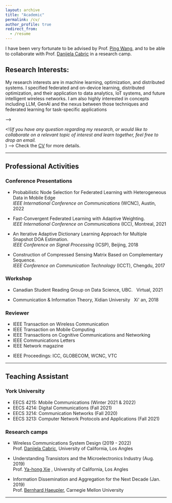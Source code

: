 ```yaml
---
layout: archive
title: "Academic"
permalink: /cv/
author_profile: true
redirect_from:
  - /resume
---
```


<!-- ## **Research Interests:** -->

I have been very fortunate to be advised by Prof. [Ping Wang](https://scholar.google.com/citations?user=3sIHxrcAAAAJ&hl=en), and to be able to collaborate with Prof. [Danijela Cabric](https://cores.ee.ucla.edu/people/danijela-cabric/) in a research camp. 

## **Research Interests:**
My research interests are in machine learning, optimization, and distributed systems. I specified federated and on-device learning, distributed optimization, and their application to data analytics, IoT systems, and future intelligent wireless networks. I am also highly interested in concepts including LLM, GenAI and the nexus between those techniques and federated learning for task-specific applications

<!I am highly interested in a wide range of research topics related to federated learning, including _data heterogeneity, quantization, personalization, incentive design, and byzantine resilience_, some of which have been explored during my Ph.D. study, and I am eager to learn more on those topics.<br />-->

<!(_If you have any question regarding my research, or would like to collaborate on a relevant topic of interest and learn together, feel free to drop an email._ <br /> ) -->
Check the [CV](../files/CV_HongdaWu.pdf) for more details.

----


## **Professional Activities**
### Conference Presentations
- Probabilistic Node Selection for Federated Learning with Heterogeneous Data in Mobile Edge <br/>
_IEEE International Conference on Communications_ (WCNC),
Austin, 2022

- Fast-Convergent Federated Learning with Adaptive Weighting. <br/>_IEEE International Conference on Communications_ (ICC),
Montreal, 2021

- An Iterative Adaptive Dictionary Learning Approach for Multiple Snapshot DOA Estimation. <br/>_IEEE Conference on Signal Processing_ (ICSP), Beijing, 2018

- Construction of Compressed Sensing Matrix Based on Complementary Sequence. <br/>_IEEE Conference on Communication Technology_ (ICCT), Chengdu, 2017


### Workshop

- Canadian Student Reading Group on Data Science, UBC.  &nbsp; Virtual, 2021

- Communication & Information Theory, Xidian University  &nbsp; Xi' an, 2018



### Reviewer  
- IEEE Transaction on Wireless Communication
- IEEE Transaction on Mobile Computing 
- IEEE Transactions on Cognitive Communications and Networking 
- IEEE Communications Letters 
- IEEE Network magazine 
* IEEE Proceedings: ICC, GLOBECOM, WCNC, VTC

-----

## **Teaching Assistant**
### York University

- EECS 4215: Mobile Communications (Winter 2021 & 2022)
- EECS 4214: Digital Communications (Fall 2021)
- EECS 3214: Communication Networks (Fall 2020)
- EECS 3213: Computer Network Protocols and Applications (Fall 2021)

### Research camps
- Wireless Communications System Design (2019 - 2022) <br/>
  Prof. [Danijela Cabric]((https://cores.ee.ucla.edu/people/danijela-cabric/)), University of California, Los Angles 

- Understanding Transistors and the Microelectronics Industry (Aug. 2019) <br/>
  Prof. [Ya-hong Xie](http://www.seas.ucla.edu/smrl/members.html) , University of California, Los Angles 

- Information Dissemination and Aggregation for the Next Decade (Jan. 2019) <br/>
  Prof. [Bernhard Haeupler](http://www.cs.cmu.edu/~haeupler/),  Carnegie Mellon University  

----

